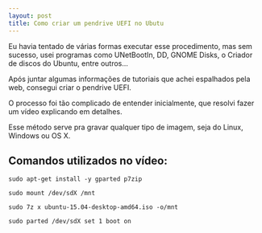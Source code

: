 ```yaml
---
layout: post
title: Como criar um pendrive UEFI no Ubutu
---
```


Eu havia tentado de várias formas executar esse procedimento, mas sem sucesso, usei programas como UNetBootIn, DD, GNOME Disks, o Criador de discos do Ubuntu, entre outros...

Após juntar algumas informações de tutoriais que achei espalhados pela web, consegui criar o pendrive UEFI.

O processo foi tão complicado de entender inicialmente, que resolvi fazer um vídeo explicando em detalhes.

Esse método serve pra gravar qualquer tipo de imagem, seja do Linux, Windows ou OS X.

## Comandos utilizados no vídeo:

`sudo apt-get install -y gparted p7zip`

`sudo mount /dev/sdX /mnt`

`sudo 7z x ubuntu-15.04-desktop-amd64.iso -o/mnt`

`sudo parted /dev/sdX set 1 boot on` 

<object align="middle" width="739,2" height="415,8">
<param name="movie" value="https://www.youtube.com/v/djW5N4MYxjs&amp;hl=pt_BR&amp;fs=1&amp;vq=hd1080"></param>
<param name="allowFullScreen" value="true"></param>
<param name="allowscriptaccess" value="always"></param>
<embed src="https://www.youtube.com/v/djW5N4MYxjs&amp;hl=pt_BR&amp;fs=1&amp;vq=hd1080" allowscriptaccess="always" allowfullscreen="true" width="739,2" height="415,8"></embed>
</object>

